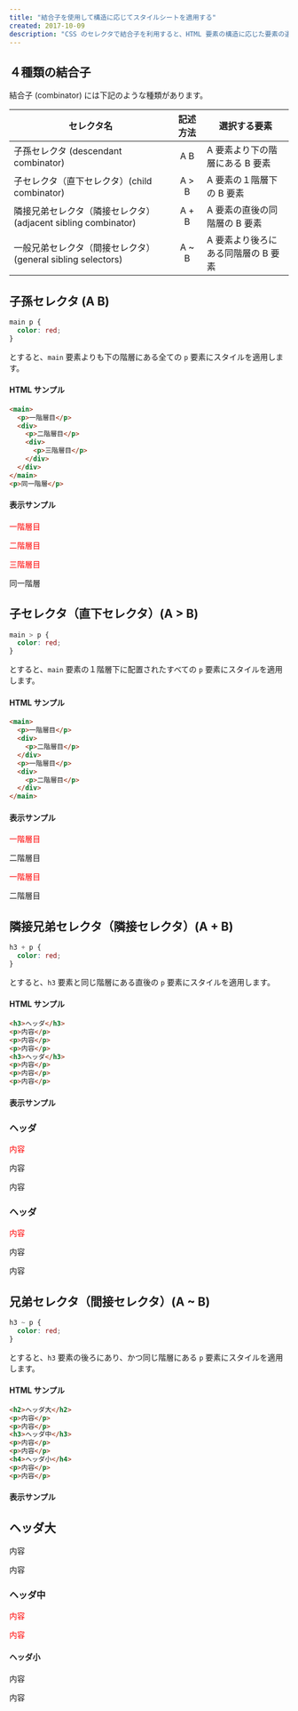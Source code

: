 ```yaml
---
title: "結合子を使用して構造に応じてスタイルシートを適用する"
created: 2017-10-09
description: "CSS のセレクタで結合子を利用すると、HTML 要素の構造に応じた要素の選択を行うことができます。"
---
```


４種類の結合子
----

結合子 (combinator) には下記のような種類があります。

| セレクタ名 | 記述方法 | 選択する要素 |
| ---- | :----: | ---- |
| 子孫セレクタ (descendant combinator) | A B | A 要素より下の階層にある B 要素 |
| 子セレクタ（直下セレクタ）(child combinator) | A &gt; B | A 要素の１階層下の B 要素 |
| 隣接兄弟セレクタ（隣接セレクタ）(adjacent sibling combinator) | A + B | A 要素の直後の同階層の B 要素 |
| 一般兄弟セレクタ（間接セレクタ）(general sibling selectors) | A ~ B | A 要素より後ろにある同階層の B 要素 |


子孫セレクタ (A B)
----

~~~ css
main p {
  color: red;
}
~~~

とすると、`main` 要素よりも下の階層にある全ての `p` 要素にスタイルを適用します。

#### HTML サンプル

~~~ html
<main>
  <p>一階層目</p>
  <div>
    <p>二階層目</p>
    <div>
      <p>三階層目</p>
    </div>
  </div>
</main>
<p>同一階層</p>
~~~

#### 表示サンプル

<div class="htmlSample">
  <p style="color:red;">一階層目</p>
  <div>
    <p style="color:red;">二階層目</p>
    <div>
      <p style="color:red;">三階層目</p>
    </div>
  </div>
  <p>同一階層</p>
</div>


子セレクタ（直下セレクタ）(A &gt; B)
----

~~~ css
main > p {
  color: red;
}
~~~

とすると、`main` 要素の１階層下に配置されたすべての `p` 要素にスタイルを適用します。

#### HTML サンプル

~~~ html
<main>
  <p>一階層目</p>
  <div>
    <p>二階層目</p>
  </div>
  <p>一階層目</p>
  <div>
    <p>二階層目</p>
  </div>
</main>
~~~

#### 表示サンプル

<div class="htmlSample">
  <p style="color:red;">一階層目</p>
  <div>
    <p>二階層目</p>
  </div>
  <p style="color:red;">一階層目</p>
  <div>
    <p>二階層目</p>
  </div>
</div>


隣接兄弟セレクタ（隣接セレクタ）(A + B)
----

~~~ css
h3 + p {
  color: red;
}
~~~

とすると、`h3` 要素と同じ階層にある直後の `p` 要素にスタイルを適用します。

#### HTML サンプル

~~~ html
<h3>ヘッダ</h3>
<p>内容</p>
<p>内容</p>
<p>内容</p>
<h3>ヘッダ</h3>
<p>内容</p>
<p>内容</p>
<p>内容</p>
~~~

#### 表示サンプル

<div class="htmlSample">
  <h3>ヘッダ</h3>
  <p style="color:red;">内容</p>
  <p>内容</p>
  <p>内容</p>
  <h3>ヘッダ</h3>
  <p style="color:red;">内容</p>
  <p>内容</p>
  <p>内容</p>
</div>


兄弟セレクタ（間接セレクタ）(A ~ B)
----

~~~ css
h3 ~ p {
  color: red;
}
~~~

とすると、`h3` 要素の後ろにあり、かつ同じ階層にある `p` 要素にスタイルを適用します。

#### HTML サンプル

~~~ html
<h2>ヘッダ大</h2>
<p>内容</p>
<p>内容</p>
<h3>ヘッダ中</h3>
<p>内容</p>
<p>内容</p>
<h4>ヘッダ小</h4>
<p>内容</p>
<p>内容</p>
~~~

#### 表示サンプル

<div class="htmlSample">
  <h2>ヘッダ大</h2>
  <p>内容</p>
  <p>内容</p>
  <h3>ヘッダ中</h3>
  <p style="color:red;">内容</p>
  <p style="color:red;">内容</p>
  <h4>ヘッダ小</h4>
  <p>内容</p>
  <p>内容</p>
</div>

